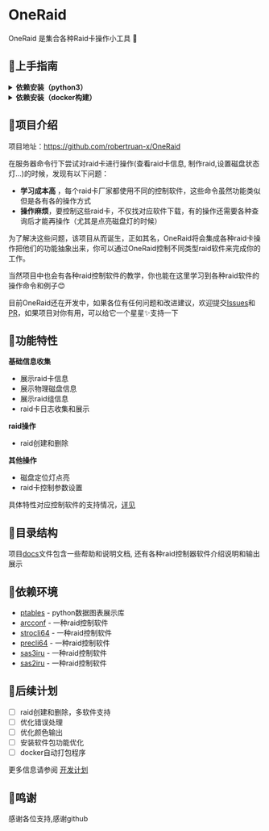# OneRaid
OneRaid 是集合各种Raid卡操作小工具 🚀

## 🐰上手指南
<details>
<summary><b>依赖安装（python3）</b></summary>
1. 安装ptable

```bash
pip3 install ptable
```

</details>


<details>
<summary><b>依赖安装（docker构建）</b></summary>

</details>


## 👾项目介绍
项目地址：https://github.com/robertruan-x/OneRaid

在服务器命令行下尝试对raid卡进行操作(查看raid卡信息, 制作raid,设置磁盘状态灯...)的时候，发现有以下问题：
- **学习成本高** ，每个raid卡厂家都使用不同的控制软件，这些命令虽然功能类似但是各有各的操作方式
- **操作麻烦**，要控制这些raid卡，不仅找对应软件下载，有的操作还需要各种查询后才能再操作（尤其是点亮磁盘灯的时候）

为了解决这些问题，该项目从而诞生，正如其名，OneRaid将会集成各种raid卡操作把他们的功能抽象出来，你可以通过OneRaid控制不同类型raid软件来完成你的工作。


当然项目中也会有各种raid控制软件的教学，你也能在这里学习到各种raid软件的操作命令和例子😊

目前OneRaid还在开发中，如果各位有任何问题和改进建议，欢迎提交[Issues](https://github.com/robertruan-x/OneRaid/issues)和[PR](https://github.com/robertruan-x/OneRaid/pulls)，如果项目对你有用，可以给它一个星星✨支持一下

## 🐲功能特性
**基础信息收集**
- 展示raid卡信息
- 展示物理磁盘信息
- 展示raid组信息
- raid卡日志收集和展示

**raid操作**
- raid创建和删除

**其他操作**
- 磁盘定位灯点亮
- raid卡控制参数设置

具体特性对应控制软件的支持情况，[详见](https://github.com/robertruan-x/OneRaid/blob/main/docs/support.md)

## 🐷目录结构

项目[docs](https://github.com/robertruan-x/OneRaid/tree/main/docs)文件包含一些帮助和说明文档, 还有各种raid控制器软件介绍说明和输出展示

## 🐼依赖环境
- [ptables]() - python数据图表展示库
- [arcconf](https://github.com/robertruan-x/OneRaid/tree/main/docs/arcconf) - 一种raid控制软件
- [strocli64](https://github.com/robertruan-x/OneRaid/tree/main/docs/strocli64) - 一种raid控制软件
- [precli64](https://github.com/robertruan-x/OneRaid/tree/main/docs/precli64) - 一种raid控制软件
- [sas3iru](https://github.com/robertruan-x/OneRaid/tree/main/docs/sas3iru) - 一种raid控制软件
- [sas2iru](https://github.com/robertruan-x/OneRaid/tree/main/docs/sas2iru) - 一种raid控制软件

## 🐔后续计划
- [ ] raid创建和删除，多软件支持
- [ ] 优化错误处理
- [ ] 优化颜色输出
- [ ] 安装软件包功能优化
- [ ] docker自动打包程序

更多信息请参阅 [开发计划](https://github.com/robertruan-x/OneRaid/blob/main/docs/todolist.md)

## 🐻鸣谢

感谢各位支持,感谢github